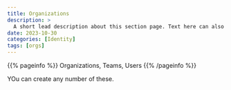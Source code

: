 ```yaml
---
title: Organizations
description: >
  A short lead description about this section page. Text here can also be **bold** or _italic_ and can even be split over multiple paragraphs.
date: 2023-10-30
categories: [Identity]
tags: [orgs]
---
```


{{% pageinfo %}}
Organizations, Teams, Users
{{% /pageinfo %}}

YOu can create any number of these.
